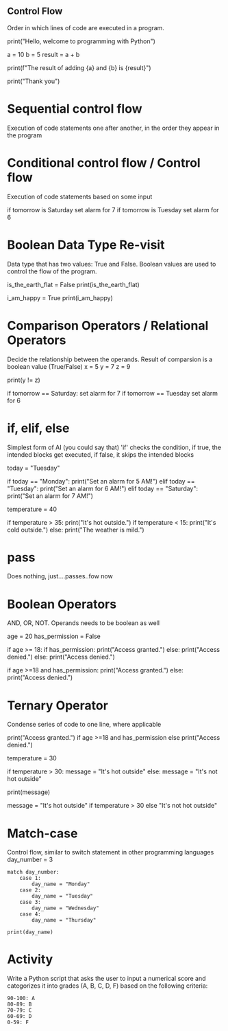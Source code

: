 ## Control Flow
Order in which lines of code are executed in a program.

print("Hello, welcome to programming with Python")

a = 10
b = 5
result = a + b

print(f"The result of adding {a} and {b} is {result}")

print("Thank you")
# Sequential control flow
Execution of code statements one after another, in the order they appear in the program

# Conditional control flow / Control flow
Execution of code statements based on some input

if tomorrow is Saturday
    set alarm for 7
if tomorrow is Tuesday
    set alarm for 6

# Boolean Data Type Re-visit
Data type that has two values: True and False. Boolean values are used to control the flow of the program.

is_the_earth_flat = False
print(is_the_earth_flat)

i_am_happy = True
print(i_am_happy)

# Comparison Operators / Relational Operators
Decide the relationship between the operands. Result of comparsion is a boolean value (True/False)
x = 5
y = 7
z = 9

print(y != z)

if tomorrow == Saturday:
    set alarm for 7
if tomorrow == Tuesday
    set alarm for 6

# if, elif, else
Simplest form of AI (you could say that)
'if' checks the condition, if true, the intended blocks get executed, if false, it skips the intended blocks

today = "Tuesday"

if today == "Monday":
    print("Set an alarm for 5 AM!")
elif today == "Tuesday":
    print("Set an alarm for 6 AM!")
elif today == "Saturday":
    print("Set an alarm for 7 AM!")    

temperature = 40

if temperature > 35:
    print("It's hot outside.")
if temperature < 15:
    print("It's cold outside.")
else:
    print("The weather is mild.")

# pass
Does nothing, just....passes..fow now

# Boolean Operators
AND, OR, NOT. Operands needs to be boolean as well

age = 20
has_permission = False

if age >= 18:
    if has_permission:
        print("Access granted.")
    else:
        print("Access denied.")
else:
    print("Access denied.")

if age >=18 and has_permission:
    print("Access granted.")
else:
    print("Access denied.")

# Ternary Operator
Condense series of code to one line, where applicable

print("Access granted.") if age >=18 and has_permission else print("Access denied.")


temperature = 30

if temperature > 30:
     message = "It's hot outside"
else:
     message = "It's not hot outside"

print(message)


message = "It's hot outside" if temperature > 30 else "It's not hot outside"

# Match-case
Control flow, similar to switch statement in other programming languages
day_number = 3

    match day_number:
        case 1:
            day_name = "Monday"
        case 2:
            day_name = "Tuesday"
        case 3:
            day_name = "Wednesday"
        case 4:
            day_name = "Thursday"

    print(day_name)

# Activity
Write a Python script that asks the user to input a numerical score and categorizes it into grades (A, B, C, D, F) based on the following criteria:

    90-100: A
    80-89: B
    70-79: C
    60-69: D
    0-59: F